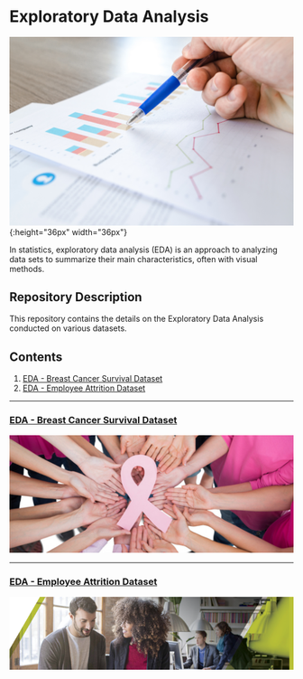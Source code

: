 # Exploratory Data Analysis

![images.jpeg](EDA_Images/EDA2.jpg){:height="36px" width="36px"}

In statistics, exploratory data analysis (EDA) is an approach to analyzing data sets to summarize their main characteristics, often with visual methods. 


## Repository Description

This repository contains the details on the Exploratory Data Analysis conducted on various datasets.

## Contents

1. [EDA - Breast Cancer Survival Dataset](#section1)<br>
2. [EDA - Employee Attrition Dataset](#section2)<br>

___
<a id=section1></a>
### [EDA - Breast Cancer Survival Dataset](./EDA_BCS)

![images.jpeg](EDA_Images/bc.jpeg)

___
<a id=section2></a>
### [EDA - Employee Attrition Dataset](./EDA_HEA)

![images.jpeg](EDA_Images/HEA_Banner.png)
